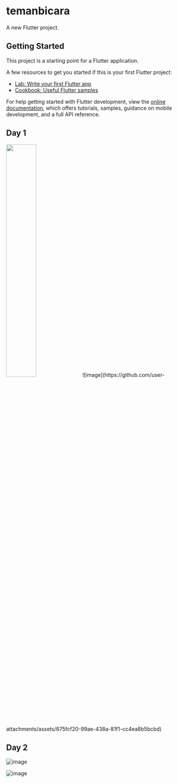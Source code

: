 # temanbicara

A new Flutter project.

## Getting Started

This project is a starting point for a Flutter application.

A few resources to get you started if this is your first Flutter project:

- [Lab: Write your first Flutter app](https://docs.flutter.dev/get-started/codelab)
- [Cookbook: Useful Flutter samples](https://docs.flutter.dev/cookbook)

For help getting started with Flutter development, view the
[online documentation](https://docs.flutter.dev/), which offers tutorials,
samples, guidance on mobile development, and a full API reference.

## Day 1
<img src="https://github.com/user-attachments/assets/675fcf20-99ae-438a-81f1-cc4ea8b5bcbd" width=40% height=40%/>
![image](https://github.com/user-attachments/assets/675fcf20-99ae-438a-81f1-cc4ea8b5bcbd)

## Day 2
![image](https://github.com/user-attachments/assets/2040c3c0-4a22-4ce7-85b7-7b33b43d5193)

![image](https://github.com/user-attachments/assets/76d681de-0dfc-41ab-84eb-95891b748947)

